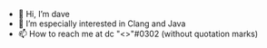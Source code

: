 - 👋 Hi, I’m dave
- 👀 I’m especially interested in Clang and Java
- 📫 How to reach me at dc "<<David>>"#0302 (without quotation marks)

<!---
MADaveee/MADaveee is a ✨ special ✨ repository because its `README.md` (this file) appears on your GitHub profile.
You can click the Preview link to take a look at your changes.
--->
